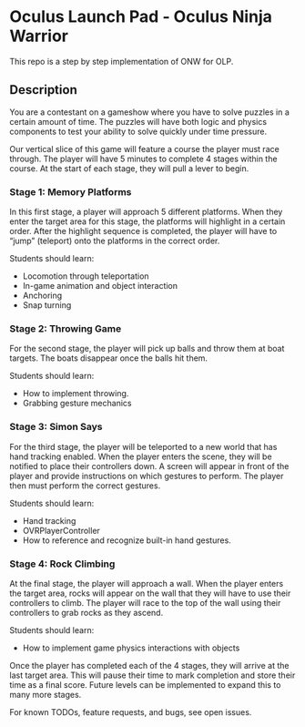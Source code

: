 # Oculus Launch Pad - Oculus Ninja Warrior
This repo is a step by step implementation of ONW for OLP.

## Description

You are a contestant on a gameshow where you have to solve puzzles in a certain amount of time. The puzzles will have both logic and physics components to test your ability to solve quickly under time pressure.

Our vertical slice of this game will feature a course the player must race through. The player will have 5 minutes to complete 4 stages within the course. At the start of each stage, they will pull a lever to begin.

### Stage 1: Memory Platforms
In this first stage, a player will approach 5 different platforms. When they enter the target area for this stage, the platforms will highlight in a certain order. After the highlight sequence is completed, the player will have to “jump” (teleport) onto the platforms in the correct order.

Students should learn:
* Locomotion through teleportation
* In-game animation and object interaction
* Anchoring
* Snap turning

### Stage 2: Throwing Game
For the second stage, the player will pick up balls and throw them at boat targets. The boats disappear once the balls hit them.

Students should learn:
* How to implement throwing.
* Grabbing gesture mechanics

### Stage 3: Simon Says
For the third stage, the player will be teleported to a new world that has hand tracking enabled. When the player enters the scene, they will be notified to place their controllers down. A screen will appear in front of the player and provide instructions on which gestures to perform. The player then must perform the correct gestures. 

Students should learn:
* Hand tracking
* OVRPlayerController
* How to reference and recognize built-in hand gestures.

### Stage 4: Rock Climbing
At the final stage, the player will approach a wall. When the player enters the target area, rocks will appear on the wall that they will have to use their controllers to climb. The player will race to the top of the wall using their controllers to grab rocks as they ascend.

Students should learn:
* How to implement game physics interactions with objects

Once the player has completed each of the 4 stages, they will arrive at the last target area. This will pause their time to mark completion and store their time as a final score. Future levels can be implemented to expand this to many more stages.

For known TODOs, feature requests, and bugs, see open issues.
